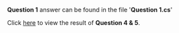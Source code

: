 **Question 1** answer can be found in the file '**Question 1.cs**'

Click [here](https://bear157.github.io/simple-test/) to view the result of **Question 4 & 5**.

